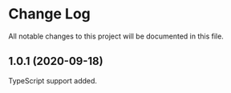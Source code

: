 # Change Log

All notable changes to this project will be documented in this file.

## 1.0.1 (2020-09-18)

TypeScript support added.